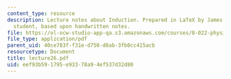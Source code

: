 ```yaml
---
content_type: resource
description: Lecture notes about Induction. Prepared in LaTeX by James Silva, an MIT
  student, based upon handwritten notes.
file: https://ol-ocw-studio-app-qa.s3.amazonaws.com/courses/8-022-physics-ii-electricity-and-magnetism-fall-2006/eef93b591795e93378a94ef537d32d80_lecture26.pdf
file_type: application/pdf
parent_uid: 40ce783f-f31e-d750-d8ab-3fb0cc415acb
resourcetype: Document
title: lecture26.pdf
uid: eef93b59-1795-e933-78a9-4ef537d32d80
---
```

